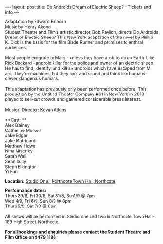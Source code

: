 --- layout: post title: Do Androids Dream of Electric Sheep? - Tickets
and info ---

Adaptation by Edward Einhorn \
Music by Henry Akona \
Student Theatre and Film’s artistic director, Bob Pavlich, directs Do
Androids Dream of Electric Sheep? This New York adaptation of the novel
by Phillip K. Dick is the basis for the film Blade Runner and promises
to enthral audiences.  \
\
Most people emigrate to Mars - unless they have a job to do on Earth.
Like Rick Deckard - android killer for the police and owner of an
electric sheep. He has to find, identify, and kill six androids which
have escaped from M ars. They’re machines, but they look and sound and
think like humans - clever, dangerous humans. \
\
This adaptation has previously only been performed once before. This
production by the Untitled Theater Company \#61 in New York in 2010
played to sell-out crowds and garnered considerable press interest. \
\
Musical Director: Kevan Atkins \
\
**Cast: ** \
Alex Blainey\
Catherine Morvell\
Jake Edgar\
Jake Matricardi\
Matthew Howat\
Nina Miscriky\
Sarah Wall\
Sean Sully\
Steph Elkington \
Yi Fan

**Location:** [Studio One, ](http://www.northcotetownhall.com.au)
[Northcote Town Hall, Northcote](http://www.northcotetownhall.com.au)

**Performance dates:** \
Thurs 29/8, Fri 30/8, Sat 31/8, Sun1/9 @ 7pm \
Wed 4/9, Fri 6/9, Sun 8/9 @ 8pm\
Thurs 5/9, Sat 7/9 @ 6pm\
\
All shows will be performed in Studio one and two in Northcote Town
Hall- 189 High Street, Northcote. \
\
**For all bookings and enquiries please contact the Student Theatre and
Film Office on 9479 1198**

